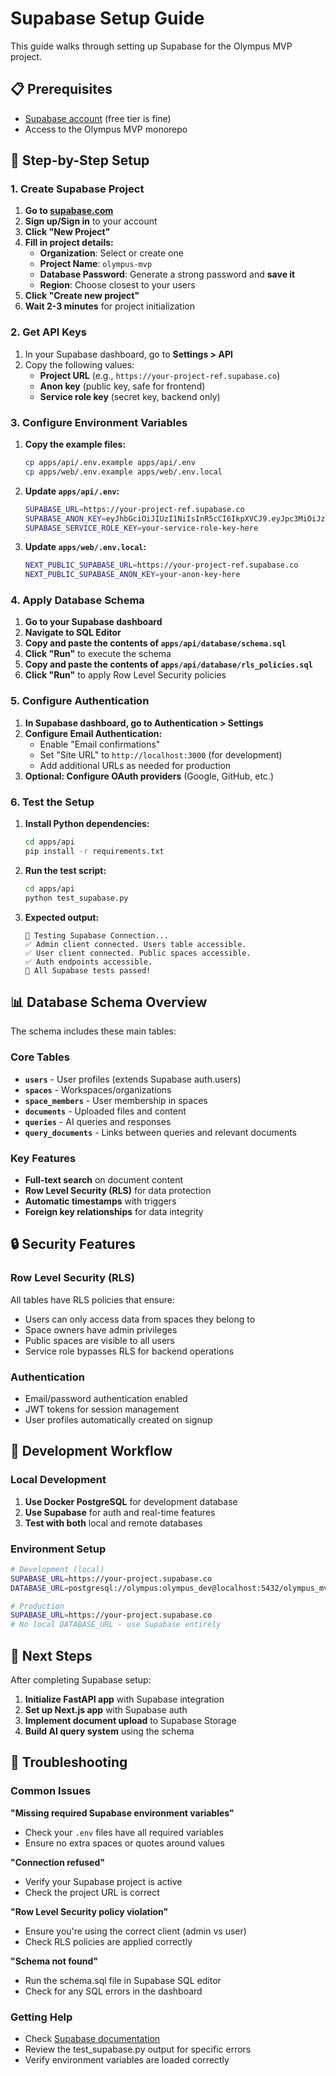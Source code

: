 # Supabase Setup Guide

This guide walks through setting up Supabase for the Olympus MVP project.

## 📋 Prerequisites

- [Supabase account](https://supabase.com) (free tier is fine)
- Access to the Olympus MVP monorepo

## 🚀 Step-by-Step Setup

### 1. Create Supabase Project

1. **Go to [supabase.com](https://supabase.com)**
2. **Sign up/Sign in** to your account
3. **Click "New Project"**
4. **Fill in project details:**
   - **Organization**: Select or create one
   - **Project Name**: `olympus-mvp`
   - **Database Password**: Generate a strong password and **save it**
   - **Region**: Choose closest to your users
5. **Click "Create new project"**
6. **Wait 2-3 minutes** for project initialization

### 2. Get API Keys

1. In your Supabase dashboard, go to **Settings > API**
2. Copy the following values:
   - **Project URL** (e.g., `https://your-project-ref.supabase.co`)
   - **Anon key** (public key, safe for frontend)
   - **Service role key** (secret key, backend only)

### 3. Configure Environment Variables

1. **Copy the example files:**

   ```bash
   cp apps/api/.env.example apps/api/.env
   cp apps/web/.env.example apps/web/.env.local
   ```

2. **Update `apps/api/.env`:**

   ```bash
   SUPABASE_URL=https://your-project-ref.supabase.co
   SUPABASE_ANON_KEY=eyJhbGciOiJIUzI1NiIsInR5cCI6IkpXVCJ9.eyJpc3MiOiJzdXBhYmFzZSIsInJlZiI6Im12cWphaHJpZGF5dHhmc3V6bGp5Iiwicm9sZSI6ImFub24iLCJpYXQiOjE3NTk3ODUxMTQsImV4cCI6MjA3NTM2MTExNH0.I_yb04J9uV8N5HrmuW94kowF79Hfjnos61z8gYHoUUg
   SUPABASE_SERVICE_ROLE_KEY=your-service-role-key-here
   ```

3. **Update `apps/web/.env.local`:**
   ```bash
   NEXT_PUBLIC_SUPABASE_URL=https://your-project-ref.supabase.co
   NEXT_PUBLIC_SUPABASE_ANON_KEY=your-anon-key-here
   ```

### 4. Apply Database Schema

1. **Go to your Supabase dashboard**
2. **Navigate to SQL Editor**
3. **Copy and paste the contents of `apps/api/database/schema.sql`**
4. **Click "Run"** to execute the schema
5. **Copy and paste the contents of `apps/api/database/rls_policies.sql`**
6. **Click "Run"** to apply Row Level Security policies

### 5. Configure Authentication

1. **In Supabase dashboard, go to Authentication > Settings**
2. **Configure Email Authentication:**
   - Enable "Email confirmations"
   - Set "Site URL" to `http://localhost:3000` (for development)
   - Add additional URLs as needed for production
3. **Optional: Configure OAuth providers** (Google, GitHub, etc.)

### 6. Test the Setup

1. **Install Python dependencies:**

   ```bash
   cd apps/api
   pip install -r requirements.txt
   ```

2. **Run the test script:**

   ```bash
   cd apps/api
   python test_supabase.py
   ```

3. **Expected output:**
   ```
   🧪 Testing Supabase Connection...
   ✅ Admin client connected. Users table accessible.
   ✅ User client connected. Public spaces accessible.
   ✅ Auth endpoints accessible.
   🎉 All Supabase tests passed!
   ```

## 📊 Database Schema Overview

The schema includes these main tables:

### Core Tables

- **`users`** - User profiles (extends Supabase auth.users)
- **`spaces`** - Workspaces/organizations
- **`space_members`** - User membership in spaces
- **`documents`** - Uploaded files and content
- **`queries`** - AI queries and responses
- **`query_documents`** - Links between queries and relevant documents

### Key Features

- **Full-text search** on document content
- **Row Level Security (RLS)** for data protection
- **Automatic timestamps** with triggers
- **Foreign key relationships** for data integrity

## 🔒 Security Features

### Row Level Security (RLS)

All tables have RLS policies that ensure:

- Users can only access data from spaces they belong to
- Space owners have admin privileges
- Public spaces are visible to all users
- Service role bypasses RLS for backend operations

### Authentication

- Email/password authentication enabled
- JWT tokens for session management
- User profiles automatically created on signup

## 🔧 Development Workflow

### Local Development

1. **Use Docker PostgreSQL** for development database
2. **Use Supabase** for auth and real-time features
3. **Test with both** local and remote databases

### Environment Setup

```bash
# Development (local)
SUPABASE_URL=https://your-project.supabase.co
DATABASE_URL=postgresql://olympus:olympus_dev@localhost:5432/olympus_mvp

# Production
SUPABASE_URL=https://your-project.supabase.co
# No local DATABASE_URL - use Supabase entirely
```

## 🚀 Next Steps

After completing Supabase setup:

1. **Initialize FastAPI app** with Supabase integration
2. **Set up Next.js app** with Supabase auth
3. **Implement document upload** to Supabase Storage
4. **Build AI query system** using the schema

## 🐛 Troubleshooting

### Common Issues

**"Missing required Supabase environment variables"**

- Check your `.env` files have all required variables
- Ensure no extra spaces or quotes around values

**"Connection refused"**

- Verify your Supabase project is active
- Check the project URL is correct

**"Row Level Security policy violation"**

- Ensure you're using the correct client (admin vs user)
- Check RLS policies are applied correctly

**"Schema not found"**

- Run the schema.sql file in Supabase SQL editor
- Check for any SQL errors in the dashboard

### Getting Help

- Check [Supabase documentation](https://supabase.com/docs)
- Review the test_supabase.py output for specific errors
- Verify environment variables are loaded correctly
